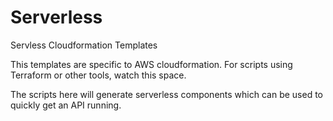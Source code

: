 # Serverless
Servless Cloudformation Templates

This templates are specific to AWS cloudformation.
For scripts using Terraform or other tools, watch this space.

The scripts here will generate serverless components which can be used to quickly get an API running.
